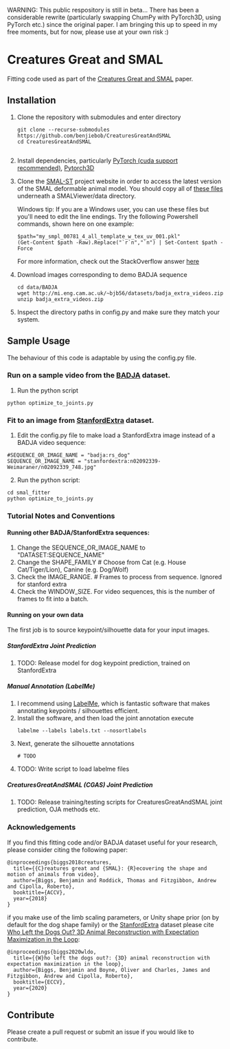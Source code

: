 WARNING: This public respository is still in beta... There has been a considerable rewrite (particularly swapping ChumPy with PyTorch3D, using PyTorch etc.) since the original paper. I am bringing this up to speed in my free moments, but for now, please use at your own risk :)

# Creatures Great and SMAL
Fitting code used as part of the [Creatures Great and SMAL](https://arxiv.org/abs/1811.05804) paper.



## Installation
1. Clone the repository with submodules and enter directory
   ```
   git clone --recurse-submodules https://github.com/benjiebob/CreaturesGreatAndSMAL
   cd CreaturesGreatAndSMAL
    
2. Install dependencies, particularly [PyTorch (cuda support recommended)](https://pytorch.org/), [Pytorch3D](https://github.com/facebookresearch/pytorch3d)

3. Clone the [SMAL-ST](http://smal.is.tue.mpg.de/) project website in order to access the latest version of the SMAL deformable animal model. You should copy all of [these files](https://github.com/silviazuffi/smalst/tree/master/smpl_models) underneath a SMALViewer/data directory. 

   Windows tip: If you are a Windows user, you can use these files but you'll need to edit the line endings. Try the following Powershell commands, shown here on one example:
     ```
     $path="my_smpl_00781_4_all_template_w_tex_uv_001.pkl"
     (Get-Content $path -Raw).Replace("`r`n","`n") | Set-Content $path -Force
     ```

   For more information, check out the StackOverflow answer [here](https://stackoverflow.com/questions/19127741/replace-crlf-using-powershell)

4. Download images corresponding to demo BADJA sequence
   ```
   cd data/BADJA
   wget http://mi.eng.cam.ac.uk/~bjb56/datasets/badja_extra_videos.zip
   unzip badja_extra_videos.zip

5. Inspect the directory paths in config.py and make sure they match your system.

## Sample Usage
The behaviour of this code is adaptable by using the config.py file.

### Run on a sample video from the [BADJA](https://github.com/benjiebob/BADJA) dataset.

   1. Run the python script
   ```
   python optimize_to_joints.py
   ```

### Fit to an image from [StanfordExtra](https://github.com/benjiebob/StanfordExtra) dataset.

   1. Edit the config.py file to make load a StanfordExtra image instead of a BADJA video sequence:

   ```
   #SEQUENCE_OR_IMAGE_NAME = "badja:rs_dog"
   SEQUENCE_OR_IMAGE_NAME = "stanfordextra:n02092339-Weimaraner/n02092339_748.jpg"
   ```
   2. Run the python script:
   ```
   cd smal_fitter
   python optimize_to_joints.py
   ```

### Tutorial Notes and Conventions
#### Running other BADJA/StanfordExtra sequences:
   1. Change the SEQUENCE_OR_IMAGE_NAME to "DATASET:SEQUENCE_NAME"
   2. Change the SHAPE_FAMILY # Choose from Cat (e.g. House Cat/Tiger/Lion), Canine (e.g. Dog/Wolf)
   3. Check the IMAGE_RANGE. # Frames to process from sequence. Ignored for stanford extra
   4. Check the WINDOW_SIZE. For video sequences, this is the number of frames to fit into a batch.

#### Running on your own data
The first job is to source keypoint/silhouette data for your input images. 

##### StanfordExtra Joint Prediction
   1. TODO: Release model for dog keypoint prediction, trained on StanfordExtra
##### Manual Annotation (LabelMe)
   1. I recommend using [LabelMe](https://github.com/wkentaro/labelme), which is fantastic software that makes annotating keypoints / silhouettes efficient.
   2. Install the software, and then load the joint annotation execute
      ```
      labelme --labels labels.txt --nosortlabels
      ```
   3. Next, generate the silhouette annotations
      ```
      # TODO
      ```
   4. TODO: Write script to load labelme files
##### CreaturesGreatAndSMAL (CGAS) Joint Prediction
   1. TODO: Release training/testing scripts for CreaturesGreatAndSMAL joint prediction, OJA methods etc.


### Acknowledgements
If you find this fitting code and/or BADJA dataset useful for your research, please consider citing the following paper:

```
@inproceedings{biggs2018creatures,
  title={{C}reatures great and {SMAL}: {R}ecovering the shape and motion of animals from video},
  author={Biggs, Benjamin and Roddick, Thomas and Fitzgibbon, Andrew and Cipolla, Roberto},
  booktitle={ACCV},
  year={2018}
}
```

if you make use of the limb scaling parameters, or Unity shape prior (on by default for the dog shape family) or the [StanfordExtra](https://github.com/benjiebob/StanfordExtra) dataset please cite [Who Left the Dogs Out? 3D Animal Reconstruction with Expectation Maximization in the Loop](https://arxiv.org/abs/2007.11110):

```
@inproceedings{biggs2020wldo,
  title={{W}ho left the dogs out?: {3D} animal reconstruction with expectation maximization in the loop},
  author={Biggs, Benjamin and Boyne, Oliver and Charles, James and Fitzgibbon, Andrew and Cipolla, Roberto},
  booktitle={ECCV},
  year={2020}
}
```

## Contribute
Please create a pull request or submit an issue if you would like to contribute.
